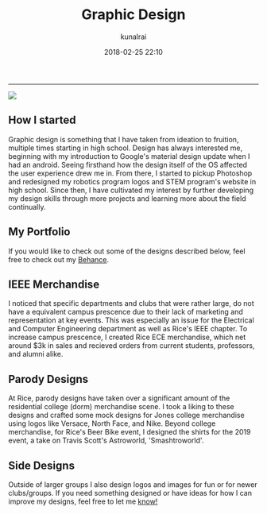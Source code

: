 ﻿---
title: "Graphic Design"
layout: post
date: 2018-02-25 22:10
# tag: jekyll
# image: 
headerImage: true
projects: true
hidden: true # don't count this post in blog pagination
description: "My ventures into graphic design"
category: project
author: kunalrai
externalLink: false
---


---

![](https://mir-s3-cdn-cf.behance.net/project_modules/max_1200/a008e375908053.5d546a110405b.png)

## How I started

Graphic design is something that I have taken from ideation to fruition, multiple times starting in high school. Design has always interested me, beginning with my introduction to Google's material design update when I had an android. Seeing firsthand how the design itself of the OS affected the user experience drew me in. From there, I started to pickup Photoshop and redesigned my robotics program logos and STEM program's website in high school. Since then, I have cultivated my interest by further developing my design skills through more projects and learning more about the field continually.

## My Portfolio
If you would like to check out some of the designs described below, feel free to check out my [Behance](https://www.behance.net/ksrai9914a6).

## IEEE Merchandise
I noticed that specific departments and clubs that were rather large, do not have a equivalent campus prescence due to their lack of marketing and representation at key events. This was especially an issue for the Electrical and Computer Engineering department as well as Rice's IEEE chapter. To increase campus prescence, I created Rice ECE merchandise, which net around $3k in sales and recieved orders from current students, professors, and alumni alike. 

## Parody Designs
At Rice, parody designs have taken over a significant amount of the residential college (dorm) merchandise scene. I took a liking to these designs and crafted some mock designs for Jones college merchandise using logos like Versace, North Face, and Nike. Beyond college merchandise, for Rice's Beer Bike event, I designed the shirts for the 2019 event, a take on Travis Scott's Astroworld, 'Smashtroworld'.


## Side Designs

Outside of larger groups I also design logos and images for fun or for newer clubs/groups. If you need something designed or have ideas for how I can improve my designs, feel free to let me [know!](ksr3@rice.edu)

